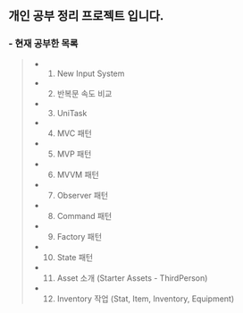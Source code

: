 ## 개인 공부 정리 프로젝트 입니다.

### - 현재 공부한 목록

>- 1. New Input System
>- 2. 반복문 속도 비교
>- 3. UniTask
>- 4. MVC 패턴
>- 5. MVP 패턴
>- 6. MVVM 패턴
>- 7. Observer 패턴
>- 8. Command 패턴
>- 9. Factory 패턴
>- 10. State 패턴
>- 11. Asset 소개 (Starter Assets - ThirdPerson)
>- 12. Inventory 작업 (Stat, Item, Inventory, Equipment)

